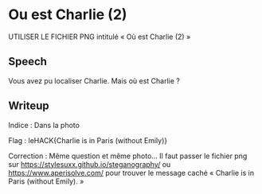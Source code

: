 # Ou est Charlie (2)

UTILISER LE FICHIER PNG intitulé « Où est Charlie (2) »

## Speech

Vous avez pu localiser Charlie. Mais où est Charlie ?

## Writeup

Indice : Dans la photo



Flag : leHACK{Charlie is in Paris (without Emily)}


Correction : Même question et même photo... Il faut passer le fichier png sur
https://stylesuxx.github.io/steganography/ ou https://www.aperisolve.com/ pour trouver le
message caché « Charlie is in Paris (without Emily). »
